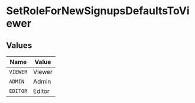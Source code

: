 # SetRoleForNewSignupsDefaultsToViewer


## Values

| Name     | Value    |
| -------- | -------- |
| `VIEWER` | Viewer   |
| `ADMIN`  | Admin    |
| `EDITOR` | Editor   |